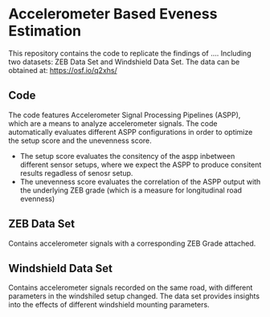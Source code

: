 # Accelerometer Based Eveness Estimation

This repository contains the code to replicate the findings of ....
Including two datasets: ZEB Data Set and Windshield Data Set.
The data can be obtained at: https://osf.io/q2xhs/

## Code
The code features Accelerometer Signal Processing Pipelines (ASPP), which are a means to analyze accelerometer signals.
The code automatically evaluates different ASPP configurations in order to optimize the setup score and the unevenness score.

- The setup score evaluates the consitency of the aspp inbetween different sensor setups, where we expect the ASPP to produce consitent results regadless of senosr setup.
- The unevenness score evaluates the correlation of the ASPP output with the underlying ZEB grade (which is a measure for longitudinal road evenness)

## ZEB Data Set
Contains accelerometer signals with a corresponding ZEB Grade attached.

## Windshield Data Set
Contains accelerometer signals recorded on the same road, with different parameters in the windshiled setup changed.
The data set provides insights into the effects of different windshield mounting parameters.